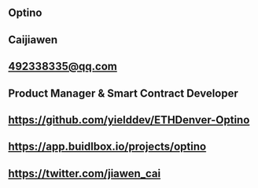 ## Optino
  
## Caijiawen
  
## 492338335@qq.com
  
## Product Manager & Smart Contract Developer

## https://github.com/yielddev/ETHDenver-Optino

## https://app.buidlbox.io/projects/optino  

## https://twitter.com/jiawen_cai
